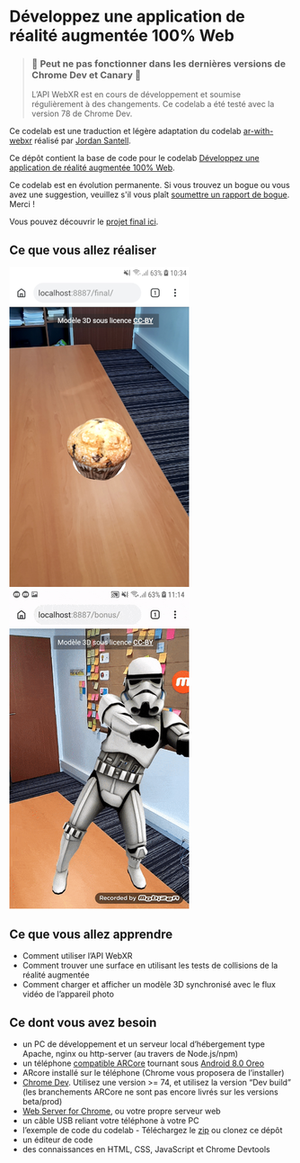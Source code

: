 # Développez une application de réalité augmentée 100% Web

> ### 🚨 Peut ne pas fonctionner dans les dernières versions de Chrome Dev et Canary 🚨
>
> L’API WebXR est en cours de développement et soumise régulièrement à des changements. Ce codelab a été testé avec la version 78 de Chrome Dev.

Ce codelab est une traduction et légère adaptation du codelab [ar-with-webxr](https://github.com/googlecodelabs/ar-with-webxr) réalisé par [Jordan Santell](https://github.com/jsantell).

Ce dépôt contient la base de code pour le codelab [Développez une application de réalité augmentée 100% Web](https://vogloblinsky.github.io/webxr-codelab/).

Ce codelab est en évolution permanente. Si vous trouvez un bogue ou vous avez une suggestion, veuillez s'il vous plaît [soumettre un rapport de bogue](https://github.com/vogloblinsky/webxr-codelab/issues?q=is%3Aissue+is%3Aopen+sort%3Aupdated-desc). Merci !

Vous pouvez découvrir le [projet final ici](https://vogloblinsky.github.io/webxr-codelab/final).

## Ce que vous allez réaliser

![pic](images/5f9baa92feded1b2.png)![pic](images/ezgif.com-optimize.gif)

## Ce que vous allez apprendre

-   Comment utiliser l’API WebXR
-   Comment trouver une surface en utilisant les tests de collisions de la réalité augmentée
-   Comment charger et afficher un modèle 3D synchronisé avec le flux vidéo de l’appareil photo

## Ce dont vous avez besoin

-   un PC de développement et un serveur local d’hébergement type Apache, nginx ou http-server (au travers de Node.js/npm)
-   un téléphone [compatible ARCore](https://developers.google.com/ar/discover/#supported_devices) tournant sous [Android 8.0 Oreo](https://www.android.com/versions/oreo-8-0/)
-   ARcore installé sur le téléphone (Chrome vous proposera de l’installer)
-   [Chrome Dev](https://www.google.com/chrome/dev). Utilisez une version >= 74, et utilisez la version “Dev build” (les branchements ARCore ne sont pas encore livrés sur les versions beta/prod)
-   [Web Server for Chrome](https://chrome.google.com/webstore/detail/web-server-for-chrome/ofhbbkphhbklhfoeikjpcbhemlocgigb), ou votre propre serveur web
-   un câble USB reliant votre téléphone à votre PC
-   l’exemple de code du codelab - Téléchargez le [zip](https://github.com/vogloblinsky/webxr-codelab/archive/master.zip) ou clonez ce dépôt
-   un éditeur de code
-   des connaissances en HTML, CSS, JavaScript et Chrome Devtools
